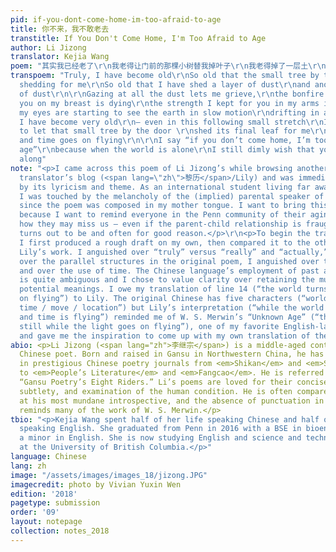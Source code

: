 ```yaml
---
pid: if-you-dont-come-home-im-too-afraid-to-age
title: 你不来，我不敢老去
transtitle: If You Don't Come Home, I'm Too Afraid to Age
author: Li Jizong
translator: Kejia Wang
poem: "其实我已经老了\r\n我老得让门前的那棵小树替我掉叶子\r\n我老得掉了一层土\r\n又掉了一层土\r\n看到这些土\r\n我就知道，过去胸膛上给你预留的篝火快要熄灭了\r\n手臂上给你预留的力量快要离开了\r\n及至双眼，开始看什么都是缓慢的\r\n飘忽不定的\r\n其实我已经很老了\r\n及至这后来的一小段时光\r\n我只是继续让门前的那棵小树替我掉下最后一片叶子\r\n世易时移处\r\n我之所以说你不来，我不敢老去\r\n是没人的时候\r\n我非常渺茫地希望，你也在这么想"
transpoem: "Truly, I have become old\r\nSo old that the small tree by the door is
  shedding for me\r\nSo old that I have shed a layer of dust\r\nand another layer
  of dust\r\n\r\nGazing at all the dust lets me grieve,\r\nthe bonfire I kept for
  you on my breast is dying\r\nthe strength I kept for you in my arms is departing\r\n—
  my eyes are starting to see the earth in slow motion\r\ndrifting in and out\r\n\r\nTruly,
  I have become very old\r\n— even in this following small stretch\r\nI only continue
  to let that small tree by the door \r\nshed its final leaf for me\r\nthe world turns
  and time goes on flying\r\n\r\nI say “if you don’t come home, I’m too afraid to
  age”\r\nbecause when the world is alone\r\nI still dimly wish that you are praying
  along"
note: "<p>I came across this poem of Li Jizong’s while browsing another Chinese amateur
  translator’s blog (<span lang=\"zh\">黎历</span>/Lily) and was immediately struck
  by its lyricism and theme. As an international student living far away from home,
  I was touched by the melancholy of the (implied) parental speaker of the poem, especially
  since the poem was composed in my mother tongue. I want to bring this poem to Penn
  because I want to remind everyone in the Penn community of their aging parents and
  how they may miss us — even if the parent-child relationship is fraught, as it often
  turns out to be and often for good reason.</p>\r\n<p>To begin the translating process,
  I first produced a rough draft on my own, then compared it to the other translator
  Lily’s work. I anguished over “truly” versus “really” and “actually,” I anguished
  over the parallel structures in the original poem, I anguished over the long lines
  and over the use of time. The Chinese language’s employment of past and future tenses
  is quite ambiguous and I chose to value clarity over retaining the multitude of
  potential meanings. I owe my translation of line 14 (“the world turns and time goes
  on flying”) to Lily. The original Chinese has five characters (“world / change /
  time / move / location”) but Lily’s interpretation (“while the world is changing
  and time is flying”) reminded me of W. S. Merwin’s “Unknown Age” (“the bird lies
  still while the light goes on flying”), one of my favorite English-language poems,
  and gave me the inspiration to come up with my own translation of the line.</p>"
abio: <p>Li Jizong (<span lang="zh">李继宗</span>) is a middle-aged contemporary Hui
  Chinese poet. Born and raised in Gansu in Northwestern China, he has been published
  in prestigious Chinese poetry journals from <em>Shikan</em> and <em>Shanhua</em>
  to <em>People’s Literature</em> and <em>Fangcao</em>. He is referred to as one of
  “Gansu Poetry’s Eight Riders.” Li’s poems are loved for their conciseness, lyricism,
  subtlety, and examination of the human condition. He is often compared to Li Bai
  at his most mundane introspective, and the absence of punctuation in his poetry
  reminds many of the work of W. S. Merwin.</p>
tbio: "<p>Kejia Wang spent half of her life speaking Chinese and half of her life
  speaking English. She graduated from Penn in 2016 with a BSE in bioengineering and
  a minor in English. She is now studying English and science and technology studies
  at the University of British Columbia.</p>"
language: Chinese
lang: zh
image: "/assets/images/images_18/jizong.JPG"
imagecredit: photo by Vivian Yuxin Wen
edition: '2018'
pagetype: submission
order: '09'
layout: notepage
collection: notes_2018
---
```

